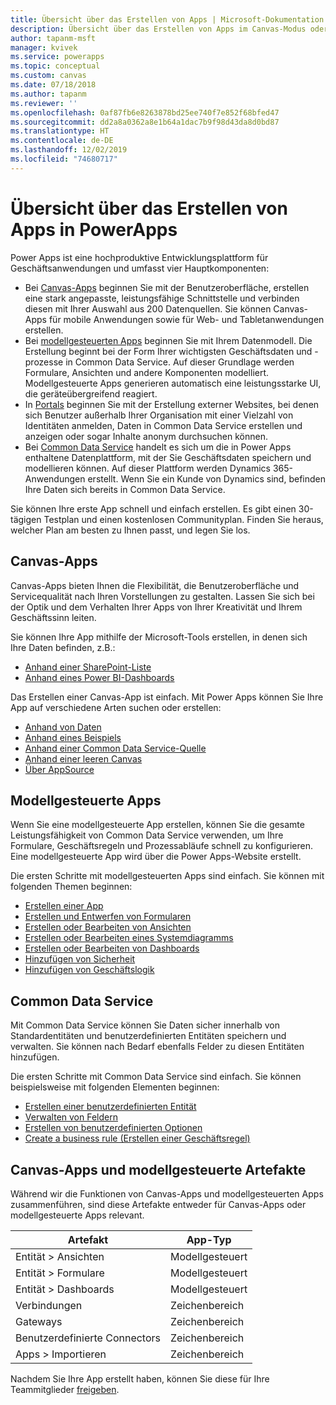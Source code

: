 ```yaml
---
title: Übersicht über das Erstellen von Apps | Microsoft-Dokumentation
description: Übersicht über das Erstellen von Apps im Canvas-Modus oder im modellgesteuerten Modus sowie über die Integration von Common Data Service
author: tapanm-msft
manager: kvivek
ms.service: powerapps
ms.topic: conceptual
ms.custom: canvas
ms.date: 07/18/2018
ms.author: tapanm
ms.reviewer: ''
ms.openlocfilehash: 0af87fb6e8263878bd25ee740f7e852f68bfed47
ms.sourcegitcommit: dd2a8a0362a8e1b64a1dac7b9f98d43da8d0bd87
ms.translationtype: HT
ms.contentlocale: de-DE
ms.lasthandoff: 12/02/2019
ms.locfileid: "74680717"
---
```

# <a name="overview-of-creating-apps-in-powerapps"></a>Übersicht über das Erstellen von Apps in PowerApps

Power Apps ist eine hochproduktive Entwicklungsplattform für Geschäftsanwendungen und umfasst vier Hauptkomponenten:

- Bei [Canvas-Apps](canvas-apps/getting-started.md) beginnen Sie mit der Benutzeroberfläche, erstellen eine stark angepasste, leistungsfähige Schnittstelle und verbinden diesen mit Ihrer Auswahl aus 200 Datenquellen. Sie können Canvas-Apps für mobile Anwendungen sowie für Web- und Tabletanwendungen erstellen.
- Bei [modellgesteuerten Apps](model-driven-apps/model-driven-app-overview.md) beginnen Sie mit Ihrem Datenmodell. Die Erstellung beginnt bei der Form Ihrer wichtigsten Geschäftsdaten und -prozesse in Common Data Service. Auf dieser Grundlage werden Formulare, Ansichten und andere Komponenten modelliert. Modellgesteuerte Apps generieren automatisch eine leistungsstarke UI, die geräteübergreifend reagiert.
- In [Portals](portals/overview.md) beginnen Sie mit der Erstellung externer Websites, bei denen sich Benutzer außerhalb Ihrer Organisation mit einer Vielzahl von Identitäten anmelden, Daten in Common Data Service erstellen und anzeigen oder sogar Inhalte anonym durchsuchen können.
- Bei [Common Data Service](common-data-service/data-platform-intro.md) handelt es sich um die in Power Apps enthaltene Datenplattform, mit der Sie Geschäftsdaten speichern und modellieren können. Auf dieser Plattform werden Dynamics 365-Anwendungen erstellt. Wenn Sie ein Kunde von Dynamics sind, befinden Ihre Daten sich bereits in Common Data Service.

Sie können Ihre erste App schnell und einfach erstellen. Es gibt einen 30-tägigen Testplan und einen kostenlosen Communityplan. Finden Sie heraus, welcher Plan am besten zu Ihnen passt, und legen Sie los.

## <a name="canvas-apps"></a>Canvas-Apps

Canvas-Apps bieten Ihnen die Flexibilität, die Benutzeroberfläche und Servicequalität nach Ihren Vorstellungen zu gestalten. Lassen Sie sich bei der Optik und dem Verhalten Ihrer Apps von Ihrer Kreativität und Ihrem Geschäftssinn leiten.

Sie können Ihre App mithilfe der Microsoft-Tools erstellen, in denen sich Ihre Daten befinden, z.B.:

- [Anhand einer SharePoint-Liste](canvas-apps/app-from-sharepoint.md#generate-an-app-from-within-sharepoint-online)
- [Anhand eines Power BI-Dashboards](canvas-apps/embed-powerapps-powerbi.md)

Das Erstellen einer Canvas-App ist einfach. Mit Power Apps können Sie Ihre App auf verschiedene Arten suchen oder erstellen:

- [Anhand von Daten](canvas-apps/app-from-sharepoint.md)
- [Anhand eines Beispiels](canvas-apps/open-and-run-a-sample-app.md)
- [Anhand einer Common Data Service-Quelle](canvas-apps/data-platform-create-app.md)
- [Anhand einer leeren Canvas](canvas-apps/data-platform-create-app-scratch.md)
- [Über AppSource](../user/app-source.md)

## <a name="model-driven-apps"></a>Modellgesteuerte Apps

Wenn Sie eine modellgesteuerte App erstellen, können Sie die gesamte Leistungsfähigkeit von Common Data Service verwenden, um Ihre Formulare, Geschäftsregeln und Prozessabläufe schnell zu konfigurieren. Eine modellgesteuerte App wird über die Power Apps-Website erstellt.

Die ersten Schritte mit modellgesteuerten Apps sind einfach. Sie können mit folgenden Themen beginnen:

- [Erstellen einer App](https://docs.microsoft.com/dynamics365/customer-engagement/customize/create-edit-app)
- [Erstellen und Entwerfen von Formularen](https://docs.microsoft.com/dynamics365/customer-engagement/customize/create-design-forms)
- [Erstellen oder Bearbeiten von Ansichten](https://docs.microsoft.com/dynamics365/customer-engagement/customize/create-edit-views)
- [Erstellen oder Bearbeiten eines Systemdiagramms](https://docs.microsoft.com/dynamics365/customer-engagement/customize/create-edit-system-chart)
- [Erstellen oder Bearbeiten von Dashboards](https://docs.microsoft.com/dynamics365/customer-engagement/customize/create-edit-dashboards)
- [Hinzufügen von Sicherheit](https://docs.microsoft.com/dynamics365/customer-engagement/customize/manage-access-apps-security-roles)
- [Hinzufügen von Geschäftslogik](https://docs.microsoft.com/dynamics365/customer-engagement/customize/guide-staff-through-common-tasks-processes)

## <a name="common-data-service"></a>Common Data Service

Mit Common Data Service können Sie Daten sicher innerhalb von Standardentitäten und benutzerdefinierten Entitäten speichern und verwalten. Sie können nach Bedarf ebenfalls Felder zu diesen Entitäten hinzufügen.

Die ersten Schritte mit Common Data Service sind einfach. Sie können beispielsweise mit folgenden Elementen beginnen:

- [Erstellen einer benutzerdefinierten Entität](common-data-service/data-platform-create-entity.md)
- [Verwalten von Feldern](common-data-service/data-platform-manage-fields.md)
- [Erstellen von benutzerdefinierten Optionen](common-data-service/custom-picklists.md)
- [Create a business rule (Erstellen einer Geschäftsregel)](https://docs.microsoft.com/dynamics365/customer-engagement/customize/create-business-rules-recommendations-apply-logic-form)

## <a name="canvas-and-model-driven-artifacts"></a>Canvas-Apps und modellgesteuerte Artefakte

Während wir die Funktionen von Canvas-Apps und modellgesteuerten Apps zusammenführen, sind diese Artefakte entweder für Canvas-Apps oder modellgesteuerte Apps relevant.

| Artefakt            | App-Typ     |
|---------------------|--------------|
| Entität > Ansichten      | Modellgesteuert |
| Entität > Formulare      | Modellgesteuert |
| Entität > Dashboards | Modellgesteuert |
| Verbindungen         | Zeichenbereich       |
| Gateways            | Zeichenbereich       |
| Benutzerdefinierte Connectors   | Zeichenbereich       |
| Apps > Importieren       | Zeichenbereich       |

Nachdem Sie Ihre App erstellt haben, können Sie diese für Ihre Teammitglieder [freigeben](canvas-apps/share-app.md).
